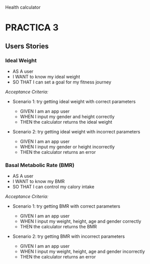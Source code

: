 Health calculator

# PRACTICA 3

## Users Stories
### Ideal Weight
	
- AS A user
- I WANT to know my ideal weight
- SO THAT I can set a goal for my fitness journey

*Acceptance Criteria:*

* Scenario 1: try getting ideal weight with correct parameters
    - GIVEN I am an app user
    - WHEN I input my gender and height correctly
    - THEN the calculator returns the ideal weight

* Scenario 2: try getting ideal weight with incorrect parameters
    - GIVEN I am an app user
    - WHEN I input my gender or height incorrectly
    - THEN the calculator returns an error


### Basal Metabolic Rate (BMR)
	
- AS A user
- I WANT to know my BMR
- SO THAT I can control my calory intake

*Acceptance Criteria:*

* Scenario 1: try getting BMR with correct parameters
    - GIVEN I am an app user
    - WHEN I input my weight, height, age and gender correctly
    - THEN the calculator returns the BMR

* Scenario 2: try getting BMR with incorrect parameters
    - GIVEN I am an app user
    - WHEN I input my weight, height, age and gender incorrectly
    - THEN the calculator returns an error


